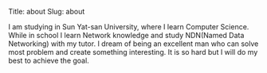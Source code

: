 Title: about
Slug: about

I am studying in Sun Yat-san University, where I learn Computer Science. While in school I learn Network knowledge and study NDN(Named Data Networking) with my tutor. I dream of being an excellent man who can solve most problem and create something interesting. It is so hard but I will do my best to achieve the goal.